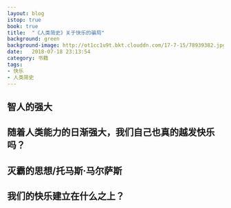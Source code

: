 ```yaml
---
layout: blog
istop: true
book: true
title:  "《人类简史》关于快乐的骗局"
background: green
background-image: http://ot1cc1u9t.bkt.clouddn.com/17-7-15/78939382.jpg
date:   2018-07-18 23:13:54
category: 书籍
tags:
- 快乐 
- 人类简史
---
```


## 智人的强大

## 随着人类能力的日渐强大，我们自己也真的越发快乐吗？

## 灭霸的思想/托马斯·马尔萨斯

## 我们的快乐建立在什么之上？